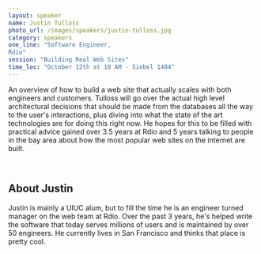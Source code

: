 ```yaml
---
layout: speaker
name: Justin Tulloss
photo_url: /images/speakers/justin-tulloss.jpg
category: speakers
one_line: "Software Engineer,
Rdio"
session: "Building Real Web Sites"
time_loc: "October 12th at 10 AM - Siebel 1404"
---
```

An overview of how to build a web site that actually scales with both engineers and customers. Tulloss will go over the actual high level architectural decisions that should be made from the databases all the way to the user's interactions, plus diving into what the state of the art technologies are for doing this right now. He hopes for this to be filled with practical advice gained over 3.5 years at Rdio and 5 years talking to people in the bay area about how the most popular web sites on the internet are built.

<br />

## About Justin
Justin is mainly a UIUC alum, but to fill the time he is an engineer turned manager on the web team at Rdio. Over the past 3 years, he's helped write the software that today serves millions of users and is maintained by over 50 engineers. He currently lives in San Francisco and thinks that place is pretty cool.
